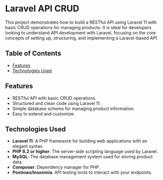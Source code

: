# Laravel API CRUD

This project demonstrates how to build a RESTful API using Laravel 11 with basic CRUD operations for managing products. It is ideal for developers looking to understand API development with Laravel, focusing on the core concepts of setting up, structuring, and implementing a Laravel-based API.

## Table of Contents
- [Features](#features)
- [Technologies Used](#technologies-used)

## Features

- RESTful API with basic CRUD operations.
- Structured and clean code using Laravel 11.
- Simple database schema for managing product information.
- Easy to extend and customize.

## Technologies Used

- **Laravel 11**: A PHP framework for building web applications with an elegant syntax.
- **PHP 8.2 or higher**: The server-side scripting language used by Laravel.
- **MySQL**: The database management system used for storing product data.
- **Composer**: Dependency manager for PHP.
- **Postman/Insomnia**: API testing tools to interact with your endpoints.

